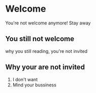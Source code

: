 # Welcome #
You're not welcome anymore! Stay away
## You still not welcome #
why you still reading, you're not invited
## Why your are not invited
1. I don't want 
2. Mind your bussiness
